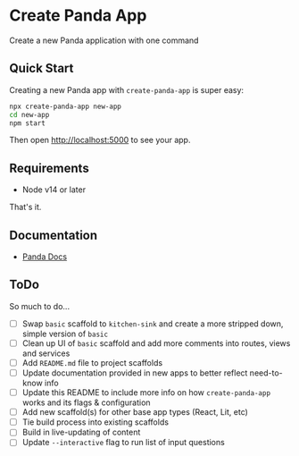 # Create Panda App

Create a new Panda application with one command

## Quick Start

Creating a new Panda app with `create-panda-app` is super easy:

```bash
npx create-panda-app new-app
cd new-app
npm start
```

Then open [http://localhost:5000](http://localhost:5000) to see your app. 

## Requirements

- Node v14 or later

That's it. 

## Documentation

- [Panda Docs](https://adampuzio.github.io/panda-docs/)

## ToDo

So much to do...

- [ ] Swap `basic` scaffold to `kitchen-sink` and create a more stripped down, simple version of `basic` 
- [ ] Clean up UI of `basic` scaffold and add more comments into routes, views and services
- [ ] Add `README.md` file to project scaffolds
- [ ] Update documentation provided in new apps to better reflect need-to-know info
- [ ] Update this README to include more info on how `create-panda-app` works and its flags & configuration
- [ ] Add new scaffold(s) for other base app types (React, Lit, etc)
- [ ] Tie build process into existing scaffolds
- [ ] Build in live-updating of content
- [ ] Update `--interactive` flag to run list of input questions